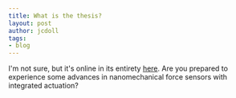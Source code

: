 ```yaml
---
title: What is the thesis?
layout: post
author: jcdoll
tags:
- blog
---
```


I'm not sure, but it's online in its entirety [here](http://searchworks.stanford.edu/view/9692796). Are you prepared to experience some advances in nanomechanical force sensors with integrated actuation?
